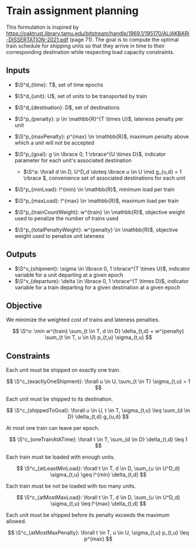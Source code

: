 # Train assignment planning

This formulation is inspired by https://oaktrust.library.tamu.edu/bitstream/handle/1969.1/195170/ALIAKBARI-DISSERTATION-2021.pdf
(page 71). The goal is to compute the optimal train schedule for shipping units
so that they arrive in time to their corresponding destination while respecting
load capacity constraints.

## Inputs

+ $\S^d_{time}: T$, set of time epochs
+ $\S^d_{unit}: U$, set of units to be transported by train
+ $\S^d_{destination}: D$, set of destinations

+ $\S^p_{penalty}: p \in \mathbb{R}^{T \times U}$, lateness penalty per unit
+ $\S^p_{maxPenalty}: p^{max} \in \mathbb{R}$, maximum penalty above which a
  unit will not be accepted
+ $\S^p_{goal}: g \in \lbrace 0, 1 \rbrace^{U \times D}$, indicator parameter
  for each unit's associated destination
  + $\S^a: \forall d \in D, U^D_d \doteq \lbrace u \in U \mid g_{u,d} = 1 \rbrace $,
    convenience set of associated destinations for each unit
+ $\S^p_{minLoad}: l^{min} \in \mathbb{R}$, minimum load per train
+ $\S^p_{maxLoad}: l^{max} \in \mathbb{R}$, maximum load per train
+ $\S^p_{trainCountWeight}: w^{train} \in \mathbb{R}$, objective weight used to
  penalize the number of trains used
+ $\S^p_{totalPenaltyWeight}: w^{penalty} \in \mathbb{R}$, objective weight used
  to penalize unit lateness

## Outputs

+ $\S^v_{shipment}: \sigma \in \lbrace 0, 1 \rbrace^{T \times U}$, indicator
  variable for a unit departing at a given epoch
+ $\S^v_{departure}: \delta \in \lbrace 0, 1 \rbrace^{T \times D}$, indicator
  variable for a train departing for a given destination at a given epoch

## Objective

We minimize the weighted cost of trains and lateness penalties.

$$
  \S^o:
  \min
    w^{train} \sum_{t \in T, d \in D} \delta_{t,d} +
    w^{penalty} \sum_{t \in T, u \in U} p_{t,u} \sigma_{t,u}
$$

## Constraints

Each unit must be shipped on exactly one train.

$$
  \S^c_{exactlyOneShipment}:
  \forall u \in U, \sum_{t \in T} \sigma_{t,u} = 1
$$

Each unit must be shipped to its destination.

$$
  \S^c_{shippedToGoal}:
  \forall u \in U, t \in T, \sigma_{t,u} \leq \sum_{d \in D} \delta_{t,d} g_{u,d}
$$

At most one train can leave per epoch.

$$
  \S^c_{oneTrainAtATime}:
  \forall t \in T, \sum_{d \in D} \delta_{t,d} \leq 1
$$

Each train must be loaded with enough units.

$$
  \S^c_{atLeastMinLoad}:
  \forall t \in T, d \in D, \sum_{u \in U^D_d} \sigma_{t,u} \geq l^{min} \delta_{t,d}
$$

Each train must be not be loaded with too many units.

$$
  \S^c_{atMostMaxLoad}:
  \forall t \in T, d \in D, \sum_{u \in U^D_d} \sigma_{t,u} \leq l^{max} \delta_{t,d}
$$

Each unit must be shipped before its penalty exceeds the maximum allowed.

$$
  \S^c_{atMostMaxPenalty}:
  \forall t \in T, u \in U, \sigma_{t,u} p_{t,u} \leq p^{max}
$$
